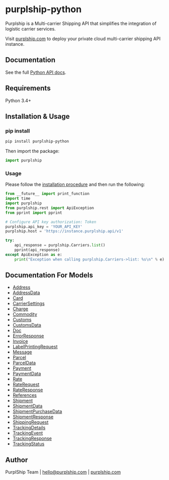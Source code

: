 # purplship-python

Purplship is a Multi-carrier Shipping API that simplifies the integration of logistic carrier services.

Visit [purplship.com](https://purplship.com) to deploy your private cloud multi-carrier shipping API instance.

## Documentation

See the full [Python API docs](https://docs.purplship.com/#/guide).

## Requirements

Python 3.4+

## Installation & Usage

### pip install

```sh
pip install purplship-python
```

Then import the package:

```python
import purplship
```

### Usage

Please follow the [installation procedure](#installation--usage) and then run the following:

```python
from __future__ import print_function
import time
import purplship
from purplship.rest import ApiException
from pprint import pprint

# Configure API key authorization: Token
purplship.api_key = 'YOUR_API_KEY'
purplship.host = 'https://instance.purplship.api/v1'

try:
    api_response = purplship.Carriers.list()
    pprint(api_response)
except ApiException as e:
    print("Exception when calling purplship.Carriers->list: %s\n" % e)

```

## Documentation For Models

- [Address](docs/Address.md)
- [AddressData](docs/AddressData.md)
- [Card](docs/Card.md)
- [CarrierSettings](docs/CarrierSettings.md)
- [Charge](docs/Charge.md)
- [Commodity](docs/Commodity.md)
- [Customs](docs/Customs.md)
- [CustomsData](docs/CustomsData.md)
- [Doc](docs/Doc.md)
- [ErrorResponse](docs/ErrorResponse.md)
- [Invoice](docs/Invoice.md)
- [LabelPrintingRequest](docs/LabelPrintingRequest.md)
- [Message](docs/Message.md)
- [Parcel](docs/Parcel.md)
- [ParcelData](docs/ParcelData.md)
- [Payment](docs/Payment.md)
- [PaymentData](docs/PaymentData.md)
- [Rate](docs/Rate.md)
- [RateRequest](docs/RateRequest.md)
- [RateResponse](docs/RateResponse.md)
- [References](docs/References.md)
- [Shipment](docs/Shipment.md)
- [ShipmentData](docs/ShipmentData.md)
- [ShipmentPurchaseData](docs/ShipmentPurchaseData.md)
- [ShipmentResponse](docs/ShipmentResponse.md)
- [ShippingRequest](docs/ShippingRequest.md)
- [TrackingDetails](docs/TrackingDetails.md)
- [TrackingEvent](docs/TrackingEvent.md)
- [TrackingResponse](docs/TrackingResponse.md)
- [TrackingStatus](docs/TrackingStatus.md)

## Author

PurplShip Team | hello@purplship.com | [purplship.com](https://purplship.com)
